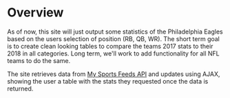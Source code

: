 <h1>Overview</h1>
<p>As of now, this site will just output some statistics of the Philadelphia Eagles based on the users selection of position 
(RB, QB, WR). The short term goal is to create clean looking tables to compare the teams 2017 stats to their 2018 in all
categories. Long term, we'll work to add functionality for all NFL teams to do the same.</p>
<p>The site retrieves data from <a href="https://www.mysportsfeeds.com/data-feeds/">My Sports Feeds API</a> and updates 
using AJAX, showing the user a table with the stats they requested once the data is returned.</p>
